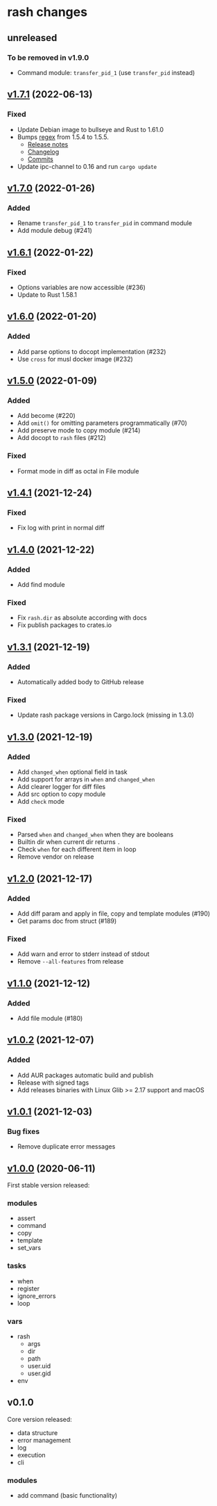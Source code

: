 # rash changes

## unreleased

### To be removed in v1.9.0

* Command module: `transfer_pid_1` (use `transfer_pid` instead)

## [v1.7.1](https://github.com/rash-sh/rash/tree/v1.7.1) (2022-06-13)

### Fixed

* Update Debian image to bullseye and Rust to 1.61.0
* Bumps [regex](https://github.com/rust-lang/regex) from 1.5.4 to 1.5.5.
  * [Release notes](https://github.com/rust-lang/regex/releases)
  * [Changelog](https://github.com/rust-lang/regex/blob/master/CHANGELOG.md)
  * [Commits](https://github.com/rust-lang/regex/compare/1.5.4...1.5.5)
* Update ipc-channel to 0.16 and run `cargo update`

## [v1.7.0](https://github.com/rash-sh/rash/tree/v1.7.0) (2022-01-26)

### Added

* Rename `transfer_pid_1` to `transfer_pid` in command module
* Add module debug (#241)

## [v1.6.1](https://github.com/rash-sh/rash/tree/v1.6.1) (2022-01-22)

### Fixed

* Options variables are now accessible (#236)
* Update to Rust 1.58.1

## [v1.6.0](https://github.com/rash-sh/rash/tree/v1.6.0) (2022-01-20)

### Added

* Add parse options to docopt implementation (#232)
* Use `cross` for musl docker image (#232)

## [v1.5.0](https://github.com/rash-sh/rash/tree/v1.5.0) (2022-01-09)

### Added

* Add become (#220)
* Add `omit()` for omitting parameters programmatically (#70)
* Add preserve mode to copy module (#214)
* Add docopt to `rash` files (#212)

### Fixed

* Format mode in diff as octal in File module

## [v1.4.1](https://github.com/rash-sh/rash/tree/v1.4.1) (2021-12-24)

### Fixed

* Fix log with print in normal diff

## [v1.4.0](https://github.com/rash-sh/rash/tree/v1.4.0) (2021-12-22)

### Added

* Add find module

### Fixed

* Fix `rash.dir` as absolute according with docs
* Fix publish packages to crates.io

## [v1.3.1](https://github.com/rash-sh/rash/tree/v1.3.1) (2021-12-19)

### Added

* Automatically added body to GitHub release

### Fixed

* Update rash package versions in Cargo.lock (missing in 1.3.0)

## [v1.3.0](https://github.com/rash-sh/rash/tree/v1.3.0) (2021-12-19)

### Added

* Add `changed_when` optional field in task
* Add support for arrays in `when` and `changed_when`
* Add clearer logger for diff files
* Add src option to copy module
* Add `check` mode

### Fixed

* Parsed `when` and `changed_when` when they are booleans
* Builtin dir when current dir returns `.`
* Check `when` for each different item in loop
* Remove vendor on release

## [v1.2.0](https://github.com/rash-sh/rash/tree/v1.2.0) (2021-12-17)

### Added

* Add diff param and apply in file, copy and template modules (#190)
* Get params doc from struct (#189)

### Fixed

* Add warn and error to stderr instead of stdout
* Remove `--all-features` from release

## [v1.1.0](https://github.com/rash-sh/rash/tree/v1.1.0) (2021-12-12)

### Added

* Add file module (#180)

## [v1.0.2](https://github.com/rash-sh/rash/tree/v1.0.2) (2021-12-07)

### Added

* Add AUR packages automatic build and publish
* Release with signed tags
* Add releases binaries with Linux Glib >= 2.17 support and macOS

## [v1.0.1](https://github.com/rash-sh/rash/tree/v1.0.1) (2021-12-03)

### Bug fixes

* Remove duplicate error messages

## [v1.0.0](https://github.com/rash-sh/rash/tree/v1.0.0) (2020-06-11)

First stable version released:

### modules

* assert
* command
* copy
* template
* set_vars

### tasks

* when
* register
* ignore_errors
* loop

### vars

* rash
  * args
  * dir
  * path
  * user.uid
  * user.gid
* env

## v0.1.0

Core version released:

* data structure
* error management
* log
* execution
* cli

### modules

* add command (basic functionality)
